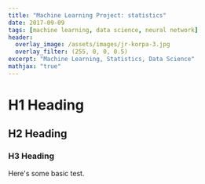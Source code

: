```yaml
---
title: "Machine Learning Project: statistics"
date: 2017-09-09
tags: [machine learning, data science, neural network]
header:
  overlay_image: /assets/images/jr-korpa-3.jpg
  overlay_filter: (255, 0, 0, 0.5)
excerpt: "Machine Learning, Statistics, Data Science"
mathjax: "true"
---
```


# H1 Heading

## H2 Heading

### H3 Heading

Here's some basic test.